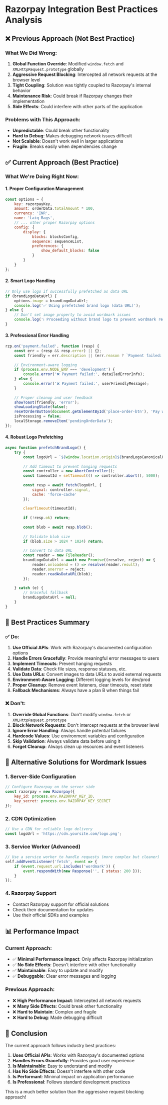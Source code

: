 # Razorpay Integration Best Practices Analysis

## ❌ Previous Approach (Not Best Practice)

### What We Did Wrong:
1. **Global Function Override**: Modified `window.fetch` and `XMLHttpRequest.prototype` globally
2. **Aggressive Request Blocking**: Intercepted all network requests at the browser level
3. **Tight Coupling**: Solution was tightly coupled to Razorpay's internal behavior
4. **Maintenance Risk**: Could break if Razorpay changes their implementation
5. **Side Effects**: Could interfere with other parts of the application

### Problems with This Approach:
- **Unpredictable**: Could break other functionality
- **Hard to Debug**: Makes debugging network issues difficult
- **Not Scalable**: Doesn't work well in larger applications
- **Fragile**: Breaks easily when dependencies change

## ✅ Current Approach (Best Practice)

### What We're Doing Right Now:

#### 1. **Proper Configuration Management**
```javascript
const options = {
    key: razorpayKey,
    amount: orderData.totalAmount * 100,
    currency: 'INR',
    name: 'Laiq Bags',
    // ... other proper Razorpay options
    config: {
        display: {
            blocks: blocksConfig,
            sequence: sequenceList,
            preferences: {
                show_default_blocks: false
            }
        }
    }
};
```

#### 2. **Smart Logo Handling**
```javascript
// Only use logo if successfully prefetched as data URL
if (brandLogoDataUrl) {
    options.image = brandLogoDataUrl;
    console.log('✅ Using prefetched brand logo (data URL)');
} else {
    // Don't set image property to avoid wordmark issues
    console.log('ℹ️ Proceeding without brand logo to prevent wordmark requests');
}
```

#### 3. **Professional Error Handling**
```javascript
rzp.on('payment.failed', function (resp) {
    const err = (resp && resp.error) || {};
    const friendly = err.description || (err.reason ? `Payment failed: ${err.reason}` : 'Payment failed. Please try a different payment method.');
    
    // Environment-aware logging
    if (process.env.NODE_ENV === 'development') {
        console.error('❌ Payment failed:', detailedErrorInfo);
    } else {
        console.error('❌ Payment failed:', userFriendlyMessage);
    }
    
    // Proper cleanup and user feedback
    showToast(friendly, 'error');
    showLoadingState(false);
    resetOrderButton(document.getElementById('place-order-btn'), 'Pay with Razorpay');
    isProcessing = false;
    localStorage.removeItem('pendingOrderData');
});
```

#### 4. **Robust Logo Prefetching**
```javascript
async function prefetchBrandLogo() {
    try {
        const logoUrl = `${window.location.origin}${brandLogoCanonicalUrl}`;
        
        // Add timeout to prevent hanging requests
        const controller = new AbortController();
        const timeoutId = setTimeout(() => controller.abort(), 5000);
        
        const resp = await fetch(logoUrl, { 
            signal: controller.signal,
            cache: 'force-cache'
        });
        
        clearTimeout(timeoutId);
        
        if (!resp.ok) return;
        
        const blob = await resp.blob();
        
        // Validate blob size
        if (blob.size > 1024 * 1024) return;
        
        // Convert to data URL
        const reader = new FileReader();
        brandLogoDataUrl = await new Promise((resolve, reject) => {
            reader.onloadend = () => resolve(reader.result);
            reader.onerror = reject;
            reader.readAsDataURL(blob);
        });
        
    } catch (e) {
        // Graceful fallback
        brandLogoDataUrl = null;
    }
}
```

## 🎯 Best Practices Summary

### ✅ Do:
1. **Use Official APIs**: Work with Razorpay's documented configuration options
2. **Handle Errors Gracefully**: Provide meaningful error messages to users
3. **Implement Timeouts**: Prevent hanging requests
4. **Validate Data**: Check file sizes, response statuses, etc.
5. **Use Data URLs**: Convert images to data URLs to avoid external requests
6. **Environment-Aware Logging**: Different logging levels for dev/prod
7. **Proper Cleanup**: Remove event listeners, clear timeouts, reset state
8. **Fallback Mechanisms**: Always have a plan B when things fail

### ❌ Don't:
1. **Override Global Functions**: Don't modify `window.fetch` or `XMLHttpRequest.prototype`
2. **Block Network Requests**: Don't intercept requests at the browser level
3. **Ignore Error Handling**: Always handle potential failures
4. **Hardcode Values**: Use environment variables and configuration
5. **Skip Validation**: Always validate data before using it
6. **Forget Cleanup**: Always clean up resources and event listeners

## 🔧 Alternative Solutions for Wordmark Issues

### 1. **Server-Side Configuration**
```javascript
// Configure Razorpay on the server side
const razorpay = new Razorpay({
    key_id: process.env.RAZORPAY_KEY_ID,
    key_secret: process.env.RAZORPAY_KEY_SECRET
});
```

### 2. **CDN Optimization**
```javascript
// Use a CDN for reliable logo delivery
const logoUrl = 'https://cdn.yoursite.com/logo.png';
```

### 3. **Service Worker** (Advanced)
```javascript
// Use a service worker to handle requests (more complex but cleaner)
self.addEventListener('fetch', event => {
    if (event.request.url.includes('wordmark')) {
        event.respondWith(new Response('', { status: 200 }));
    }
});
```

### 4. **Razorpay Support**
- Contact Razorpay support for official solutions
- Check their documentation for updates
- Use their official SDKs and examples

## 📊 Performance Impact

### Current Approach:
- ✅ **Minimal Performance Impact**: Only affects Razorpay initialization
- ✅ **No Side Effects**: Doesn't interfere with other functionality
- ✅ **Maintainable**: Easy to update and modify
- ✅ **Debuggable**: Clear error messages and logging

### Previous Approach:
- ❌ **High Performance Impact**: Intercepted all network requests
- ❌ **Many Side Effects**: Could break other functionality
- ❌ **Hard to Maintain**: Complex and fragile
- ❌ **Hard to Debug**: Made debugging difficult

## 🎉 Conclusion

The current approach follows industry best practices:

1. **Uses Official APIs**: Works with Razorpay's documented options
2. **Handles Errors Gracefully**: Provides good user experience
3. **Is Maintainable**: Easy to understand and modify
4. **Has No Side Effects**: Doesn't interfere with other code
5. **Is Performant**: Minimal impact on application performance
6. **Is Professional**: Follows standard development practices

This is a much better solution than the aggressive request blocking approach!

